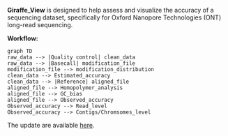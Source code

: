 **Giraffe_View** is designed to help assess and visualize the accuracy of a sequencing dataset, specifically for Oxford Nanopore Technologies (ONT) long-read sequencing.



**Workflow:**

```mermaid
graph TD
raw_data --> |Quality control| clean_data
raw_data --> |Basecall| modification_file
modification_file --> modification_distribution
clean_data --> Estimated_accuracy
clean_data --> |Reference| aligned_file
aligned_file --> Homopolymer_analysis
aligned_file --> GC_bias 
aligned_file --> Observed_accuracy
Observed_accuracy --> Read_level
Observed_accuracy --> Contigs/Chromsomes_level
```

The update are available [here](https://github.com/lrslab/Giraffe_View).
